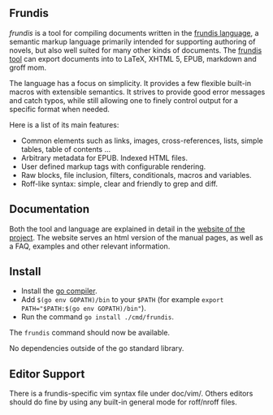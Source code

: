 Frundis
-------

*frundis* is a tool for compiling documents written in the [frundis
language](https://frundis.tuxfamily.org/man/frundis_syntax-5.html), a semantic
markup language primarily intended for supporting authoring of novels, but also
well suited for many other kinds of documents. The [frundis
tool](https://frundis.tuxfamily.org/man/frundis-1.html) can export documents
into to LaTeX, XHTML 5, EPUB, markdown and groff mom.

The language has a focus on simplicity. It provides a few flexible built-in
macros with extensible semantics. It strives to provide good error messages and
catch typos, while still allowing one to finely control output for a specific
format when needed.

Here is a list of its main features:

+ Common elements such as links, images, cross-references, lists, simple
  tables, table of contents …
+ Arbitrary metadata for EPUB. Indexed HTML files.
+ User defined markup tags with configurable rendering.
+ Raw blocks, file inclusion, filters, conditionals, macros and variables.
+ Roff-like syntax: simple, clear and friendly to grep and diff.

Documentation
-------------

Both the tool and language are explained in detail in the [website of the
project](https://frundis.tuxfamily.org/). The website serves an html version of
the manual pages, as well as a FAQ, examples and other relevant information.

Install
-------

+ Install the [go compiler](https://golang.org/).
+ Add `$(go env GOPATH)/bin` to your `$PATH` (for example `export PATH="$PATH:$(go env GOPATH)/bin"`).
+ Run the command `go install ./cmd/frundis`.
  
The `frundis` command should now be available.

No dependencies outside of the go standard library.

Editor Support
--------------

There is a frundis-specific vim syntax file under doc/vim/. Others editors
should do fine by using any built-in general mode for roff/nroff files.
